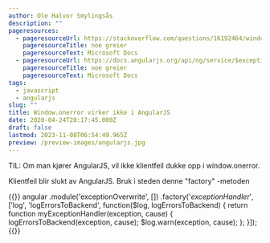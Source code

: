 ```yaml
---
author: Ole Halvor Smylingsås
description: ""
pageresources:
  - pageresourceUrl: https://stackoverflow.com/questions/16192464/window-onerror-not-working-in-chrome/32595040#32595040
    pageresourceTitle: noe greier
    pageresourceText: Microsoft Docs
  - pageresourceUrl: https://docs.angularjs.org/api/ng/service/$exceptionHandler
    pageresourceTitle: noe greier
    pageresourceText: Microsoft Docs
tags:
  - javascript
  - angularjs
slug: ""
title: Window.onerror virker ikke i AngularJS
date: 2020-04-24T20:17:45.000Z
draft: false
lastmod: 2023-11-08T06:54:49.965Z
preview: /preview-images/angularjs.jpg
---
```


TIL: Om man kjører AngularJS, vil ikke klientfeil dukke opp i window.onerror.
<!--more-->

Klientfeil blir slukt av AngularJS. Bruk i steden denne "factory" -metoden

{{<highlight js>}}
angular
    .module('exceptionOverwrite', [])
    .factory('$exceptionHandler', 
                ['$log', 'logErrorsToBackend', 
                function($log, logErrorsToBackend) {
                    return function myExceptionHandler(exception, cause) {
                    logErrorsToBackend(exception, cause);
                    $log.warn(exception, cause);
                };
            }]);
{{</highlight>}}
